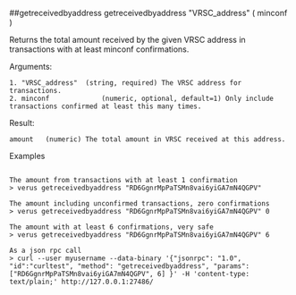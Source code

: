 ##getreceivedbyaddress
getreceivedbyaddress "VRSC_address" ( minconf )

Returns the total amount received by the given VRSC address in transactions with at least minconf confirmations.

Arguments:
```
1. "VRSC_address"  (string, required) The VRSC address for transactions.
2. minconf             (numeric, optional, default=1) Only include transactions confirmed at least this many times.

```
Result:
```
amount   (numeric) The total amount in VRSC received at this address.

```
Examples
```

The amount from transactions with at least 1 confirmation
> verus getreceivedbyaddress "RD6GgnrMpPaTSMn8vai6yiGA7mN4QGPV"

The amount including unconfirmed transactions, zero confirmations
> verus getreceivedbyaddress "RD6GgnrMpPaTSMn8vai6yiGA7mN4QGPV" 0

The amount with at least 6 confirmations, very safe
> verus getreceivedbyaddress "RD6GgnrMpPaTSMn8vai6yiGA7mN4QGPV" 6

As a json rpc call
> curl --user myusername --data-binary '{"jsonrpc": "1.0", "id":"curltest", "method": "getreceivedbyaddress", "params": ["RD6GgnrMpPaTSMn8vai6yiGA7mN4QGPV", 6] }' -H 'content-type: text/plain;' http://127.0.0.1:27486/

```
